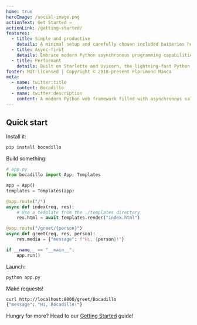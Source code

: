 ```yaml
---
home: true
heroImage: /social-image.png
actionText: Get Started →
actionLink: /getting-started/
features:
  - title: Simple and productive
    details: A minimal setup and carefully chosen included batteries help you solve common (and more advanced) problems in no time.
  - title: Async-first
    details: Embrace modern Python asynchronous programming capabilities! Don't worry, though — it's all optional.
  - title: Performant
    details: Built on Starlette and Uvicorn, the lightning-fast Python ASGI toolkit and server.
footer: MIT Licensed | Copyright © 2018-present Florimond Manca
meta:
  - name: twitter:title
    content: Bocadillo
  - name: twitter:description
    content: A modern Python web framework filled with asynchronous salsa
---
```


## Quick start

Install it:

```bash
pip install bocadillo
```

Build something:

```python
# app.py
from bocadillo import App, Templates

app = App()
templates = Templates(app)

@app.route("/")
async def index(req, res):
    # Use a template from the ./templates directory
    res.html = await templates.render("index.html")

@app.route("/greet/{person}")
async def greet(req, res, person):
    res.media = {"message": f"Hi, {person}!"}

if __name__ == "__main__":
    app.run()
```

Launch:

```bash
python app.py
```

Make requests!

```bash
curl http://localhost:8000/greet/Bocadillo
{"message": "Hi, Bocadillo!"}
```

Hungry for more? Head to our [Getting Started](./getting-started/README.md) guide!
